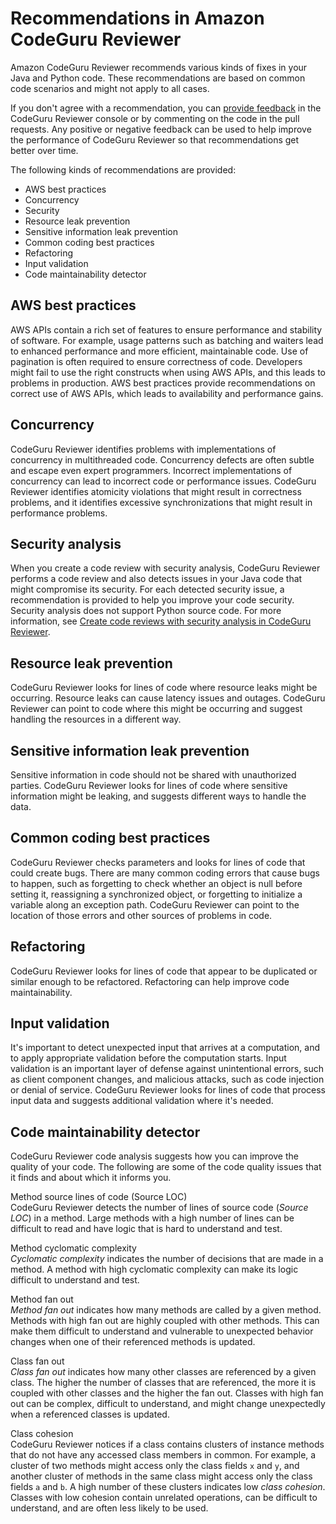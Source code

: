 # Recommendations in Amazon CodeGuru Reviewer<a name="recommendations"></a>

Amazon CodeGuru Reviewer recommends various kinds of fixes in your Java and Python code\. These recommendations are based on common code scenarios and might not apply to all cases\. 

If you don't agree with a recommendation, you can [provide feedback](provide-feedback.md) in the CodeGuru Reviewer console or by commenting on the code in the pull requests\. Any positive or negative feedback can be used to help improve the performance of CodeGuru Reviewer so that recommendations get better over time\.

The following kinds of recommendations are provided: 
+ AWS best practices
+ Concurrency
+ Security
+ Resource leak prevention
+ Sensitive information leak prevention
+ Common coding best practices
+ Refactoring
+ Input validation
+ Code maintainability detector

## AWS best practices<a name="best-practices"></a>

AWS APIs contain a rich set of features to ensure performance and stability of software\. For example, usage patterns such as batching and waiters lead to enhanced performance and more efficient, maintainable code\. Use of pagination is often required to ensure correctness of code\. Developers might fail to use the right constructs when using AWS APIs, and this leads to problems in production\. AWS best practices provide recommendations on correct use of AWS APIs, which leads to availability and performance gains\. 

## Concurrency<a name="concurrency"></a>

CodeGuru Reviewer identifies problems with implementations of concurrency in multithreaded code\. Concurrency defects are often subtle and escape even expert programmers\. Incorrect implementations of concurrency can lead to incorrect code or performance issues\. CodeGuru Reviewer identifies atomicity violations that might result in correctness problems, and it identifies excessive synchronizations that might result in performance problems\.

## Security analysis<a name="security-analysis"></a>

 When you create a code review with security analysis, CodeGuru Reviewer performs a code review and also detects issues in your Java code that might compromise its security\. For each detected security issue, a recommendation is provided to help you improve your code security\. Security analysis does not support Python source code\. For more information, see [Create code reviews with security analysis in CodeGuru Reviewer](code-review-security.md)\. 

## Resource leak prevention<a name="resource-leak-prevention"></a>

CodeGuru Reviewer looks for lines of code where resource leaks might be occurring\. Resource leaks can cause latency issues and outages\. CodeGuru Reviewer can point to code where this might be occurring and suggest handling the resources in a different way\.

## Sensitive information leak prevention<a name="info-leak-prevention"></a>

Sensitive information in code should not be shared with unauthorized parties\. CodeGuru Reviewer looks for lines of code where sensitive information might be leaking, and suggests different ways to handle the data\.

## Common coding best practices<a name="common-bug-fixes"></a>

CodeGuru Reviewer checks parameters and looks for lines of code that could create bugs\. There are many common coding errors that cause bugs to happen, such as forgetting to check whether an object is null before setting it, reassigning a synchronized object, or forgetting to initialize a variable along an exception path\. CodeGuru Reviewer can point to the location of those errors and other sources of problems in code\.

## Refactoring<a name="refactoring"></a>

CodeGuru Reviewer looks for lines of code that appear to be duplicated or similar enough to be refactored\. Refactoring can help improve code maintainability\. 

## Input validation<a name="input-validation"></a>

It's important to detect unexpected input that arrives at a computation, and to apply appropriate validation before the computation starts\. Input validation is an important layer of defense against unintentional errors, such as client component changes, and malicious attacks, such as code injection or denial of service\. CodeGuru Reviewer looks for lines of code that process input data and suggests additional validation where it's needed\.

## Code maintainability detector<a name="code-quality"></a>

 CodeGuru Reviewer code analysis suggests how you can improve the quality of your code\. The following are some of the code quality issues that it finds and about which it informs you\. 

Method source lines of code \(Source LOC\)  
CodeGuru Reviewer detects the number of lines of source code \(*Source LOC*\) in a method\. Large methods with a high number of lines can be difficult to read and have logic that is hard to understand and test\.

Method cyclomatic complexity  
*Cyclomatic complexity* indicates the number of decisions that are made in a method\. A method with high cyclomatic complexity can make its logic difficult to understand and test\.

Method fan out  
*Method fan out* indicates how many methods are called by a given method\. Methods with high fan out are highly coupled with other methods\. This can make them difficult to understand and vulnerable to unexpected behavior changes when one of their referenced methods is updated\.

Class fan out  
*Class fan out* indicates how many other classes are referenced by a given class\. The higher the number of classes that are referenced, the more it is coupled with other classes and the higher the fan out\. Classes with high fan out can be complex, difficult to understand, and might change unexpectedly when a referenced classes is updated\.

Class cohesion  
 CodeGuru Reviewer notices if a class contains clusters of instance methods that do not have any accessed class members in common\. For example, a cluster of two methods might access only the class fields `x` and `y`, and another cluster of methods in the same class might access only the class fields `a` and `b`\. A high number of these clusters indicates low *class cohesion*\. Classes with low cohesion contain unrelated operations, can be difficult to understand, and are often less likely to be used\.